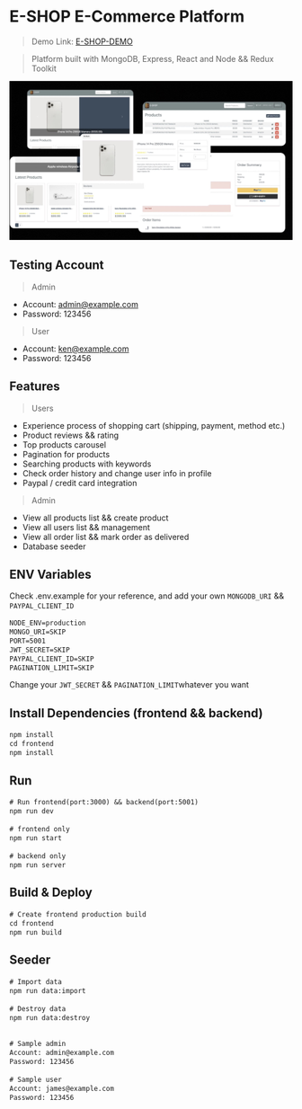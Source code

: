 # E-SHOP E-Commerce Platform
> Demo Link: [E-SHOP-DEMO](https://e-shop-a0pc.onrender.com/)

> Platform built with MongoDB, Express, React and Node && Redux Toolkit

<img src='./frontend/build/images/screenshot.jpg'>

## Testing Account
> Admin
- Account: admin@example.com
- Password: 123456

> User
- Account: ken@example.com
- Password: 123456

## Features

> Users
- Experience process of shopping cart (shipping, payment, method etc.)
- Product reviews && rating
- Top products carousel
- Pagination for products
- Searching products with keywords
- Check order history and change user info in profile
- Paypal / credit card integration
  
> Admin
- View all products list && create product
- View all users list && management
- View all order list && mark order as delivered
- Database seeder

## ENV Variables

Check .env.example for your reference, and add your own `MONGODB_URI` && `PAYPAL_CLIENT_ID`

```
NODE_ENV=production
MONGO_URI=SKIP
PORT=5001
JWT_SECRET=SKIP
PAYPAL_CLIENT_ID=SKIP
PAGINATION_LIMIT=SKIP
```

Change your `JWT_SECRET` && `PAGINATION_LIMIT`whatever you want

## Install Dependencies (frontend && backend)

```
npm install
cd frontend
npm install
```

## Run

```
# Run frontend(port:3000) && backend(port:5001)
npm run dev

# frontend only
npm run start

# backend only
npm run server
```

## Build & Deploy

```
# Create frontend production build
cd frontend
npm run build
```

## Seeder

```
# Import data
npm run data:import

# Destroy data
npm run data:destroy

```

```

# Sample admin
Account: admin@example.com
Password: 123456

# Sample user
Account: james@example.com
Password: 123456

```
